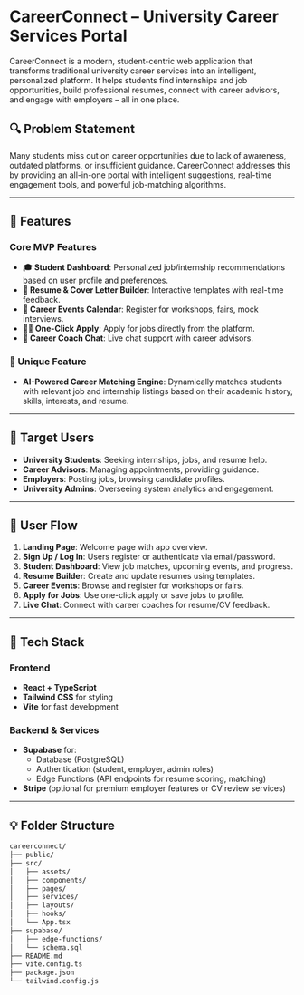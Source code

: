 # CareerConnect – University Career Services Portal

CareerConnect is a modern, student-centric web application that transforms traditional university career services into an intelligent, personalized platform. It helps students find internships and job opportunities, build professional resumes, connect with career advisors, and engage with employers – all in one place.

## 🔍 Problem Statement

Many students miss out on career opportunities due to lack of awareness, outdated platforms, or insufficient guidance. CareerConnect addresses this by providing an all-in-one portal with intelligent suggestions, real-time engagement tools, and powerful job-matching algorithms.

---

## 🎯 Features

### Core MVP Features
- **🎓 Student Dashboard**: Personalized job/internship recommendations based on user profile and preferences.
- **📝 Resume & Cover Letter Builder**: Interactive templates with real-time feedback.
- **📅 Career Events Calendar**: Register for workshops, fairs, mock interviews.
- **🧑‍💼 One-Click Apply**: Apply for jobs directly from the platform.
- **💬 Career Coach Chat**: Live chat support with career advisors.

### 🎯 Unique Feature
- **AI-Powered Career Matching Engine**: Dynamically matches students with relevant job and internship listings based on their academic history, skills, interests, and resume.

---

## 👥 Target Users

- **University Students**: Seeking internships, jobs, and resume help.
- **Career Advisors**: Managing appointments, providing guidance.
- **Employers**: Posting jobs, browsing candidate profiles.
- **University Admins**: Overseeing system analytics and engagement.

---

## 🔁 User Flow

1. **Landing Page**: Welcome page with app overview.
2. **Sign Up / Log In**: Users register or authenticate via email/password.
3. **Student Dashboard**: View job matches, upcoming events, and progress.
4. **Resume Builder**: Create and update resumes using templates.
5. **Career Events**: Browse and register for workshops or fairs.
6. **Apply for Jobs**: Use one-click apply or save jobs to profile.
7. **Live Chat**: Connect with career coaches for resume/CV feedback.

---

## 🧱 Tech Stack

### Frontend
- **React + TypeScript**
- **Tailwind CSS** for styling
- **Vite** for fast development

### Backend & Services
- **Supabase** for:
  - Database (PostgreSQL)
  - Authentication (student, employer, admin roles)
  - Edge Functions (API endpoints for resume scoring, matching)
- **Stripe** (optional for premium employer features or CV review services)

---

## 💡 Folder Structure

```bash
careerconnect/
├── public/
├── src/
│   ├── assets/
│   ├── components/
│   ├── pages/
│   ├── services/
│   ├── layouts/
│   ├── hooks/
│   └── App.tsx
├── supabase/
│   ├── edge-functions/
│   └── schema.sql
├── README.md
├── vite.config.ts
├── package.json
└── tailwind.config.js
